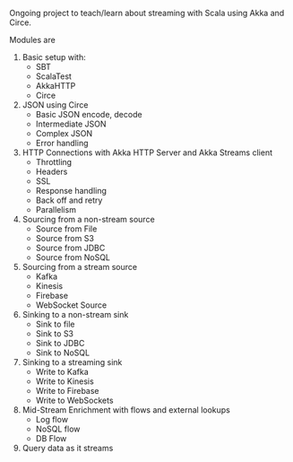 Ongoing project to teach/learn about streaming with Scala using Akka and Circe.

Modules are
1. Basic setup with:
    - SBT
    - ScalaTest
    - AkkaHTTP
    - Circe
2. JSON using Circe
    - Basic JSON encode, decode
    - Intermediate JSON
    - Complex JSON
    - Error handling
3. HTTP Connections with Akka HTTP Server and Akka Streams client
   - Throttling
   - Headers
   - SSL
   - Response handling
   - Back off and retry
   - Parallelism
4. Sourcing from a non-stream source
    - Source from File
   - Source from S3
   - Source from JDBC
   - Source from NoSQL
5. Sourcing from a stream source
   - Kafka
   - Kinesis
   - Firebase
   - WebSocket Source
6. Sinking to a non-stream sink
   - Sink to file
   - Sink to S3
   - Sink to JDBC
   - Sink to NoSQL
7. Sinking to a streaming sink
   - Write to Kafka
   - Write to Kinesis
   - Write to Firebase
   - Write to WebSockets
8. Mid-Stream Enrichment with flows and external lookups
   - Log flow
   - NoSQL flow
   - DB Flow
9. Query data as it streams